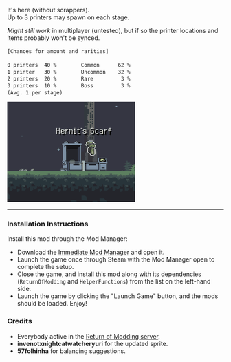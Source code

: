 It's here (without scrappers).  
Up to 3 printers may spawn on each stage.  

*Might still work* in multiplayer (untested), but if so the printer locations and items probably won't be synced.  

```
[Chances for amount and rarities]

0 printers  40 %        Common      62 %
1 printer   30 %        Uncommon    32 %
2 printers  20 %        Rare         3 %
3 printers  10 %        Boss         3 %
(Avg. 1 per stage)
```  

![Printer showcase.gif (this probably won't show up in thunderstore)](https://github.com/Klehrik/RoRR-Printers/blob/main/printer_showcase_2.gif)

---

### Installation Instructions

Install this mod through the Mod Manager:
* Download the [Immediate Mod Manager](https://thunderstore.io/c/risk-of-rain-returns/p/ReturnOfModding/ImmediateModManager) and open it.
* Launch the game once through Steam with the Mod Manager open to complete the setup.
* Close the game, and install this mod along with its dependencies (`ReturnOfModding` and `HelperFunctions`) from the list on the left-hand side.
* Launch the game by clicking the "Launch Game" button, and the mods should be loaded. Enjoy!


### Credits
* Everybody active in the [Return of Modding server](https://discord.gg/VjS57cszMq).
* **invenotxnightcatwatcheryuri** for the updated sprite.
* **57folhinha** for balancing suggestions.
